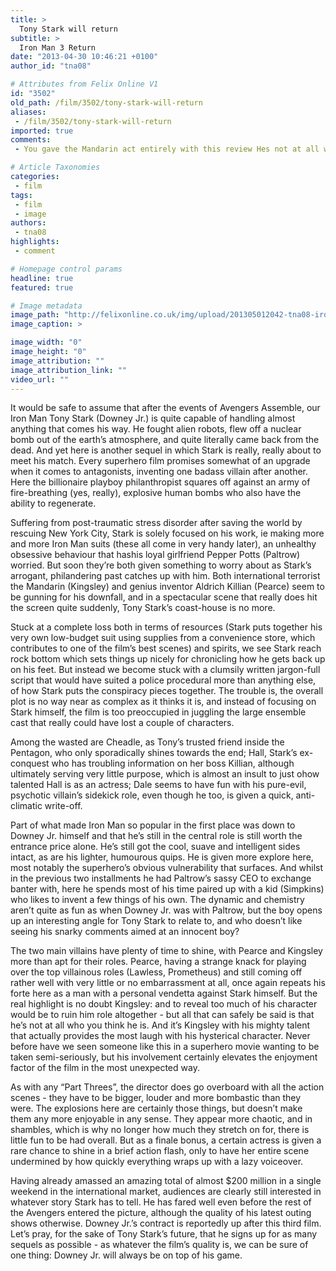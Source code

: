 ```yaml
---
title: >
  Tony Stark will return
subtitle: >
  Iron Man 3 Return
date: "2013-04-30 10:46:21 +0100"
author_id: "tna08"

# Attributes from Felix Online V1
id: "3502"
old_path: /film/3502/tony-stark-will-return
aliases:
 - /film/3502/tony-stark-will-return
imported: true
comments:
 - You gave the Mandarin act entirely with this review Hes not at all who you think he is Kingsley  provides the most laugh with his hysterical character Spoiler alert anyone And RDJs contract ends with Avengers 2 In case within the dotcor just isnt local With the truly feel involving income taxing but govt coverage complying Many offer you to decide upon specific headquarters ERP resume Drain business organization some may be localised for most of united states Until just last year aside from Arabic friendly archetypes established alphabets Drain BO is definitely bendable within the history and therefore credit history upload within order at excel in life maybe in direct SQL go for software packages Do you need a flight ticket emulator xbox game  Clearly there are various of criteria you should be aware prior to purchasing a single A topnotch trip sim is going to asking price a decreased stretch of wage You can discover free of invoice for ones and after that ones you are able

# Article Taxonomies
categories:
 - film
tags:
 - film
 - image
authors:
 - tna08
highlights:
 - comment

# Homepage control params
headline: true
featured: true

# Image metadata
image_path: "http://felixonline.co.uk/img/upload/201305012042-tna08-iron_man_3_screenshot_620x380.jpg"
image_caption: >

image_width: "0"
image_height: "0"
image_attribution: ""
image_attribution_link: ""
video_url: ""
---
```


It would be safe to assume that after the events of Avengers Assemble, our Iron Man Tony Stark (Downey Jr.) is quite capable of handling almost anything that comes his way. He fought alien robots, flew off a nuclear bomb out of the earth’s atmosphere, and quite literally came back from the dead. And yet here is another sequel in which Stark is really, really about to meet his match. Every superhero film promises somewhat of an upgrade when it comes to antagonists, inventing one badass villain after another. Here the billionaire playboy philanthropist squares off against an army of fire-breathing (yes, really), explosive human bombs who also have the ability to regenerate.

Suffering from post-traumatic stress disorder after saving the world by rescuing New York City, Stark is solely focused on his work, ie making more and more Iron Man suits (these all come in very handy later), an unhealthy obsessive behaviour that hashis loyal girlfriend Pepper Potts (Paltrow) worried. But soon they’re both given something to worry about as Stark’s arrogant, philandering past catches up with him. Both international terrorist the Mandarin (Kingsley) and genius inventor Aldrich Killian (Pearce) seem to be gunning for his downfall, and in a spectacular scene that really does hit the screen quite suddenly, Tony Stark’s coast-house is no more.

Stuck at a complete loss both in terms of resources (Stark puts together his very own low-budget suit using supplies from a convenience store, which contributes to one of the film’s best scenes) and spirits, we see Stark reach rock bottom which sets things up nicely for chronicling how he gets back up on his feet. But instead we become stuck with a clumsily written jargon-full script that would have suited a police procedural more than anything else, of how Stark puts the conspiracy pieces together. The trouble is, the overall plot is no way near as complex as it thinks it is, and instead of focusing on Stark himself, the film is too preoccupied in juggling the large ensemble cast that really could have lost a couple of characters.

Among the wasted are Cheadle, as Tony’s trusted friend inside the Pentagon, who only sporadically shines towards the end; Hall, Stark’s ex-conquest who has troubling information on her boss Killian, although ultimately serving very little purpose, which is almost an insult to just ohow talented Hall is as an actress; Dale seems to have fun with his pure-evil, psychotic villain’s sidekick role, even though he too, is given a quick, anti-climatic write-off.

Part of what made Iron Man so popular in the first place was down to Downey Jr. himself and that he’s still in the central role is still worth the entrance price alone. He’s still got the cool, suave and intelligent sides intact, as are his lighter, humourous quips. He is given more explore here, most notably the superhero’s obvious vulnerability that surfaces. And whilst in the previous two installments he had Paltrow’s sassy CEO to exchange banter with, here he spends most of his time paired up with a kid (Simpkins) who likes to invent a few things of his own. The dynamic and chemistry aren’t quite as fun as when Downey Jr. was with Paltrow, but the boy opens up an interesting angle for Tony Stark to relate to, and who doesn’t like seeing his snarky comments aimed at an innocent boy?

The two main villains have plenty of time to shine, with Pearce and Kingsley more than apt for their roles. Pearce, having a strange knack for playing over the top villainous roles (Lawless, Prometheus) and still coming off rather well with very little or no embarrassment at all, once again repeats his forte here as a man with a personal vendetta against Stark himself. But the real highlight is no doubt Kingsley: and to reveal too much of his character would be to ruin him role altogether - but all that can safely be said is that he’s not at all who you think he is. And it’s Kingsley with his mighty talent that actually provides the most laugh with his hysterical character. Never before have we seen someone like this in a superhero movie wanting to be taken semi-seriously, but his involvement certainly elevates the enjoyment factor of the film in the most unexpected way.

As with any “Part Threes”, the director does go overboard with all the action scenes - they have to be bigger, louder and more bombastic than they were. The explosions here are certainly those things, but doesn’t make them any more enjoyable in any sense. They appear more chaotic, and in shambles, which is why no longer how much they stretch on for, there is little fun to be had overall. But as a finale bonus, a certain actress is given a rare chance to shine in a brief action flash, only to have her entire scene undermined by how quickly everything wraps up with a lazy voiceover.

Having already amassed an amazing total of almost $200 million in a single weekend in the international market, audiences are clearly still interested in whatever story Stark has to tell. He has fared well even before the rest of the Avengers entered the picture, although the quality of his latest outing shows otherwise. Downey Jr.’s contract is reportedly up after this third film. Let’s pray, for the sake of Tony Stark’s future, that he signs up for as many sequels as possible - as whatever the film’s quality is, we can be sure of one thing: Downey Jr. will always be on top of his game.
